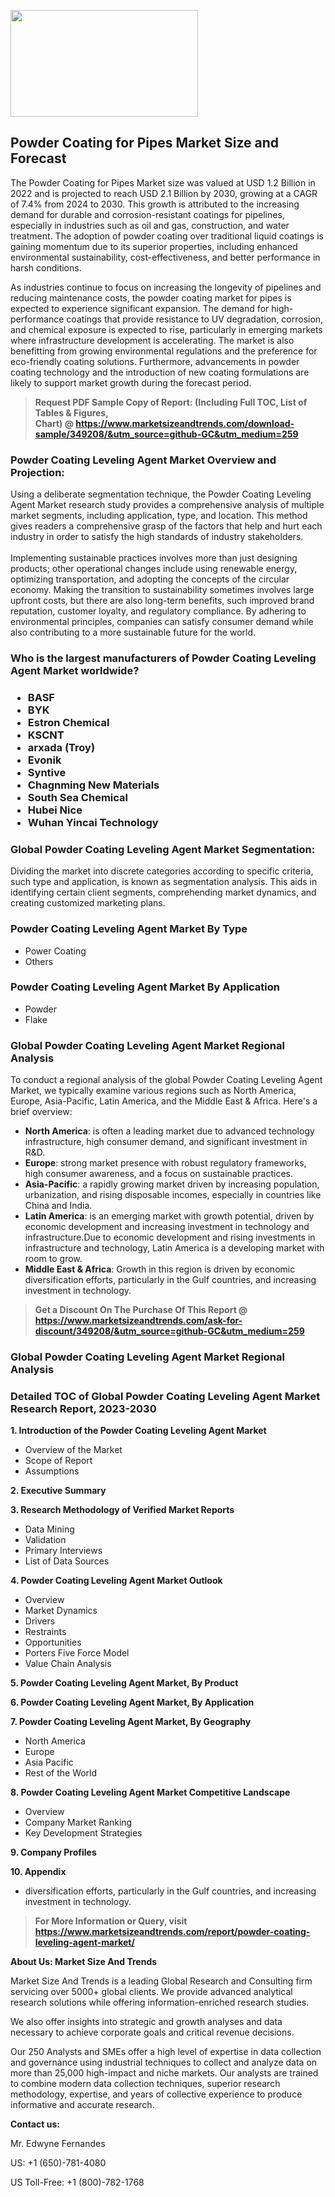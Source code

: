 <p><img class="alignnone size-medium wp-image-20088" src="https://ffe5etoiles.com/wp-content/uploads/2024/12/MST1-300x171.png" alt="" width="300" height="171" /></p><h2>Powder Coating for Pipes Market Size and Forecast</h2><p>The Powder Coating for Pipes Market size was valued at USD 1.2 Billion in 2022 and is projected to reach USD 2.1 Billion by 2030, growing at a CAGR of 7.4% from 2024 to 2030. This growth is attributed to the increasing demand for durable and corrosion-resistant coatings for pipelines, especially in industries such as oil and gas, construction, and water treatment. The adoption of powder coating over traditional liquid coatings is gaining momentum due to its superior properties, including enhanced environmental sustainability, cost-effectiveness, and better performance in harsh conditions.</p><p>As industries continue to focus on increasing the longevity of pipelines and reducing maintenance costs, the powder coating market for pipes is expected to experience significant expansion. The demand for high-performance coatings that provide resistance to UV degradation, corrosion, and chemical exposure is expected to rise, particularly in emerging markets where infrastructure development is accelerating. The market is also benefitting from growing environmental regulations and the preference for eco-friendly coating solutions. Furthermore, advancements in powder coating technology and the introduction of new coating formulations are likely to support market growth during the forecast period.</p></p><blockquote id="" class=""><strong>Request PDF Sample Copy of Report: (Including Full TOC, List of Tables &amp; Figures, Chart)&nbsp;@&nbsp;<strong><a href="https://www.marketsizeandtrends.com/download-sample/349208/&utm_source=github-GC&utm_medium=259" target="_blank">https://www.marketsizeandtrends.com/download-sample/349208/&utm_source=github-GC&utm_medium=259</a></strong></strong></blockquote><h3 id="" class="">Powder Coating Leveling Agent Market&nbsp;Overview and Projection:</h3><p id="" class="">Using a deliberate segmentation technique, the Powder Coating Leveling Agent Market research study provides a comprehensive analysis of multiple market segments, including application, type, and location. This method gives readers a comprehensive grasp of the factors that help and hurt each industry in order to satisfy the high standards of industry stakeholders. <br /> <br />Implementing sustainable practices involves more than just designing products; other operational changes include using renewable energy, optimizing transportation, and adopting the concepts of the circular economy. Making the transition to sustainability sometimes involves large upfront costs, but there are also long-term benefits, such improved brand reputation, customer loyalty, and regulatory compliance. By adhering to environmental principles, companies can satisfy consumer demand while also contributing to a more sustainable future for the world.</p><h3 id="" class="">Who is the largest manufacturers of&nbsp;Powder Coating Leveling Agent Market worldwide?</h3><h3 class=""><p><ul><li>BASF </li><li> BYK </li><li> Estron Chemical </li><li> KSCNT </li><li> arxada (Troy) </li><li> Evonik </li><li> Syntive </li><li> Chagnming New Materials </li><li> South Sea Chemical </li><li> Hubei Nice </li><li> Wuhan Yincai Technology</li></ul></p></h3><h3 id="" class="">Global&nbsp;Powder Coating Leveling Agent Market Segmentation:</h3><p id="" class="">Dividing the market into discrete categories according to specific criteria, such type and application, is known as segmentation analysis. This aids in identifying certain client segments, comprehending market dynamics, and creating customized marketing plans.</p><h3 id="" class="">Powder Coating Leveling Agent Market&nbsp;By Type</h3><p><p><ul><li>Power Coating</li><li> Others</p></li></ul></p></p><h3 id="" class="">Powder Coating Leveling Agent Market&nbsp;By Application</h3><p class=""><p><ul><li>Powder</li><li> Flake</li></ul></p></p><h3 id="" class="">Global Powder Coating Leveling Agent Market Regional Analysis</h3><p id="" class="">To conduct a regional analysis of the global Powder Coating Leveling Agent Market, we typically examine various regions such as North America, Europe, Asia-Pacific, Latin America, and the Middle East &amp; Africa. Here's a brief overview:</p><ul><li><strong>North America</strong>: is often a leading market due to advanced technology infrastructure, high consumer demand, and significant investment in R&amp;D.</li><li><strong>Europe</strong>: strong market presence with robust regulatory frameworks, high consumer awareness, and a focus on sustainable practices.</li><li><strong>Asia-Pacific</strong>: a rapidly growing market driven by increasing population, urbanization, and rising disposable incomes, especially in countries like China and India.</li><li><strong>Latin America</strong>: is an emerging market with growth potential, driven by economic development and increasing investment in technology and infrastructure.Due to economic development and rising investments in infrastructure and technology, Latin America is a developing market with room to grow.</li><li><strong>Middle East &amp; Africa</strong>: Growth in this region is driven by economic diversification efforts, particularly in the Gulf countries, and increasing investment in technology.</li></ul><blockquote id="" class=""><strong>Get a Discount On The Purchase Of This Report @ <strong><a href="https://www.marketsizeandtrends.com/ask-for-discount/349208/&utm_source=github-GC&utm_medium=259" target="_blank">https://www.marketsizeandtrends.com/ask-for-discount/349208/&utm_source=github-GC&utm_medium=259</a></strong></strong></blockquote><h3 id="" class="">Global Powder Coating Leveling Agent Market Regional Analysis</h3><h3 id="" class="">Detailed TOC of Global Powder Coating Leveling Agent Market Research Report, 2023-2030</h3><p id="" class=""><strong>1. Introduction of the Powder Coating Leveling Agent Market</strong></p><ul><li>Overview of the Market</li><li>Scope of Report</li><li>Assumptions</li></ul><p id="" class=""><strong>2. Executive Summary</strong></p><p id="" class=""><strong>3. Research Methodology of Verified Market Reports</strong></p><ul><li>Data Mining</li><li>Validation</li><li>Primary Interviews</li><li>List of Data Sources</li></ul><p id="" class=""><strong>4. Powder Coating Leveling Agent Market Outlook</strong></p><ul><li>Overview</li><li>Market Dynamics</li><li>Drivers</li><li>Restraints</li><li>Opportunities</li><li>Porters Five Force Model</li><li>Value Chain Analysis</li></ul><p id="" class=""><strong>5. Powder Coating Leveling Agent Market, By Product</strong></p><p id="" class=""><strong>6. Powder Coating Leveling Agent Market, By Application</strong></p><p id="" class=""><strong>7. Powder Coating Leveling Agent Market, By Geography</strong></p><ul><li>North America</li><li>Europe</li><li>Asia Pacific</li><li>Rest of the World</li></ul><p id="" class=""><strong>8. Powder Coating Leveling Agent Market Competitive Landscape</strong></p><ul><li>Overview</li><li>Company Market Ranking</li><li>Key Development Strategies</li></ul><p id="" class=""><strong>9. Company Profiles</strong></p><p id="" class=""><strong>10. Appendix</strong></p><ul><li>diversification efforts, particularly in the Gulf countries, and increasing investment in technology.</li></ul><blockquote id="" class=""><strong>For More Information or Query, visit <strong><strong><a href="https://www.marketsizeandtrends.com/report/powder-coating-leveling-agent-market/" target="_blank">https://www.marketsizeandtrends.com/report/powder-coating-leveling-agent-market/</a></strong></strong></strong></blockquote><p id="" class=""><strong>About Us: Market Size And Trends</strong></p><p id="" class="">Market Size And Trends is a leading Global Research and Consulting firm servicing over 5000+ global clients. We provide advanced analytical research solutions while offering information-enriched research studies.</p><p id="" class="">We also offer insights into strategic and growth analyses and data necessary to achieve corporate goals and critical revenue decisions.</p><p id="" class="">Our 250 Analysts and SMEs offer a high level of expertise in data collection and governance using industrial techniques to collect and analyze data on more than 25,000 high-impact and niche markets. Our analysts are trained to combine modern data collection techniques, superior research methodology, expertise, and years of collective experience to produce informative and accurate research.</p><p id="" class=""><strong>Contact us:</strong></p><p id="" class="">Mr. Edwyne Fernandes</p><p id="" class="">US: +1 (650)-781-4080</p><p id="" class="">US Toll-Free: +1 (800)-782-1768</p>
